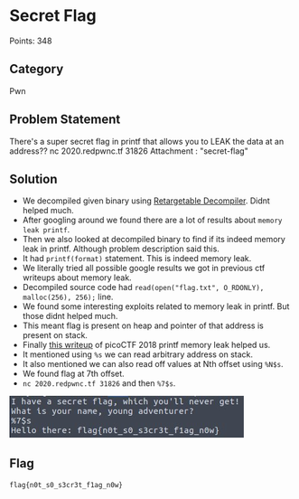 # Secret Flag
Points: 348
## Category
Pwn
## Problem Statement
There's a super secret flag in printf that allows you to LEAK the data at an address??
nc 2020.redpwnc.tf 31826
Attachment : "secret-flag"
## Solution
* We decompiled given binary using [Retargetable Decompiler](https://retdec.com/). Didnt helped much.
* After googling around we found there are a lot of results about `memory leak printf`.
* Then we also looked at decompiled binary to find if its indeed memory leak in printf. Although problem description said this.
* It had `printf(format)` statement. This is indeed memory leak.
* We literally tried all possible google results we got in previous ctf writeups about memory leak.
* Decompiled source code had `read(open("flag.txt", O_RDONLY), malloc(256), 256);` line.
* We found some interesting exploits related to memory leak in printf. But those didnt helped much.
* This meant flag is present on heap and pointer of that address is present on stack.
* Finally [this writeup](https://medium.com/@nikhilh20/format-string-exploit-ccefad8fd66b) of picoCTF 2018 printf memory leak helped us.
* It mentioned using `%s` we can read arbitrary address on stack.
* It also mentioned we can also read off values at Nth offset using `%N$s`.
* We found flag at 7th offset.
* `nc 2020.redpwnc.tf 31826` and then `%7$s`.

![flag](files/secret_flag.jpg)

## Flag
```
flag{n0t_s0_s3cr3t_f1ag_n0w}
```
